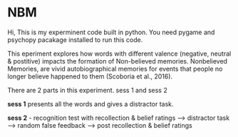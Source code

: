 # NBM
Hi, This is my experminent code built in python.
You need pygame and psychopy pacakage installed to run this code.

This eperiment explores how words with different valence (negative, neutral & postitive) impacts the formation of Non-believed memories.
Nonbelieved Memories, are vivid autobiographical memories for events that people no longer believe happened to them (Scoboria et al., 2016).

There are 2 parts in this experiment. sess 1 and sess 2

**sess 1**  presents all the words and gives a distractor task.

**sess 2** - recognition test with recollection & belief ratings --> distractor task --> random false feedback --> post recollection & belief ratings
